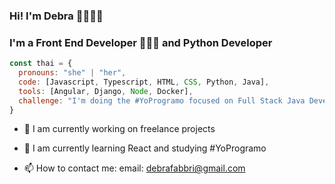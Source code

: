 ### Hi! I'm Debra 🙌🏻👋🏻
### I'm a Front End Developer 👩🏻‍💻 and Python Developer

```javascript
const thai = {
  pronouns: "she" | "her",
  code: [Javascript, Typescript, HTML, CSS, Python, Java],
  tools: [Angular, Django, Node, Docker],
  challenge: "I'm doing the #YoProgramo focused on Full Stack Java Development"
}
```
- 🔭 I am currently working on freelance projects

- 🌱 I am currently learning React and studying #YoProgramo

- 📫 How to contact me: email: debrafabbri@gmail.com


